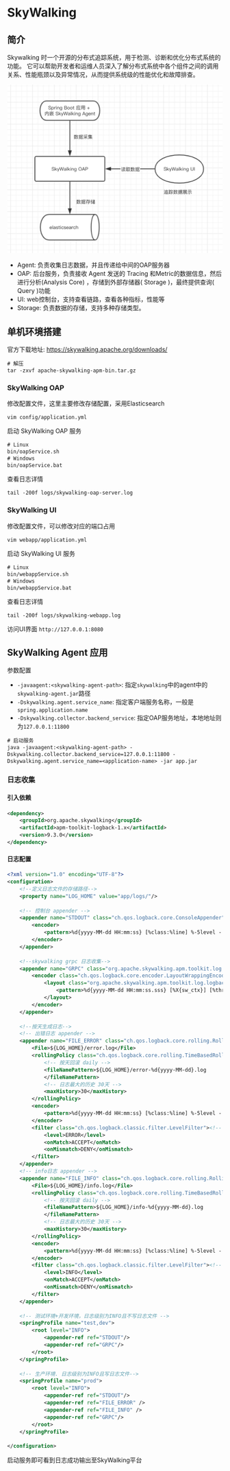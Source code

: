 # SkyWalking

## 简介
Skywalking 时一个开源的分布式追踪系统，用于检测、诊断和优化分布式系统的功能。
它可以帮助开发者和运维人员深入了解分布式系统中各个组件之间的调用关系、性能瓶颈以及异常情况，从而提供系统级的性能优化和故障排查。

![架构](./imgs/SkyWalking.jpg)

- Agent: 负责收集日志数据，并且传递给中间的OAP服务器
- OAP: 后台服务，负责接收 Agent 发送的 Tracing 和Metric的数据信息，然后进行分析(Analysis Core) ，存储到外部存储器( Storage )，最终提供查询( Query )功能
- UI: web控制台，支持查看链路，查看各种指标，性能等
- Storage: 负责数据的存储，支持多种存储类型。


## 单机环境搭建

官方下载地址: https://skywalking.apache.org/downloads/

```shell
# 解压
tar -zxvf apache-skywalking-apm-bin.tar.gz
```

### SkyWalking OAP

修改配置文件，这里主要修改存储配置，采用Elasticsearch

```shell
vim config/application.yml
```

启动 SkyWalking OAP 服务
```shell
# Linux
bin/oapService.sh
# Windows
bin/oapService.bat
```

查看日志详情
```shell
tail -200f logs/skywalking-oap-server.log
```

### SkyWalking UI

修改配置文件，可以修改对应的端口占用

```shell
vim webapp/application.yml
```

启动 SkyWalking UI 服务
```shell
# Linux
bin/webappService.sh
# Windows
bin/webappService.bat
```

查看日志详情
```shell
tail -200f logs/skywalking-webapp.log
```

访问UI界面  `http://127.0.0.1:8080`


## SkyWalking Agent 应用
参数配置

- `-javaagent:<skywalking-agent-path>`: 指定`skywalking`中的agent中的`skywalking-agent.jar`路径
- `-Dskywalking.agent.service_name`: 指定客户端服务名称，一般是 `spring.application.name`
- `-Dskywalking.collector.backend_service`: 指定OAP服务地址，本地地址则为`127.0.0.1:11800`

```shell
# 启动服务
java -javaagent:<skywalking-agent-path> -Dskywalking.collector.backend_service=127.0.0.1:11800 -Dskywalking.agent.service_name=<application-name> -jar app.jar
```

### 日志收集

#### 引入依赖

```xml
<dependency>
    <groupId>org.apache.skywalking</groupId>
    <artifactId>apm-toolkit-logback-1.x</artifactId>
    <version>9.3.0</version>
</dependency>
```

#### 日志配置

```xml
<?xml version="1.0" encoding="UTF-8"?>
<configuration>
    <!--定义日志文件的存储路径-->
    <property name="LOG_HOME" value="app/logs/"/>

    <!-- 控制台 appender -->
    <appender name="STDOUT" class="ch.qos.logback.core.ConsoleAppender">
        <encoder>
            <pattern>%d{yyyy-MM-dd HH:mm:ss} [%class:%line] %-5level - %msg%n</pattern>
        </encoder>
    </appender>

    <!--skywalking grpc 日志收集-->
    <appender name="GRPC" class="org.apache.skywalking.apm.toolkit.log.logback.v1.x.log.GRPCLogClientAppender">
        <encoder class="ch.qos.logback.core.encoder.LayoutWrappingEncoder">
            <layout class="org.apache.skywalking.apm.toolkit.log.logback.v1.x.mdc.TraceIdMDCPatternLogbackLayout">
                <pattern>%d{yyyy-MM-dd HH:mm:ss.sss} [%X{sw_ctx}] [%thread] %-5level %logger{36} -%msg%n</pattern>
            </layout>
        </encoder>
    </appender>

    <!--按天生成日志-->
    <!-- 出错日志 appender -->
    <appender name="FILE_ERROR" class="ch.qos.logback.core.rolling.RollingFileAppender">
        <File>${LOG_HOME}/error.log</File>
        <rollingPolicy class="ch.qos.logback.core.rolling.TimeBasedRollingPolicy">
            <!-- 按天回滚 daily -->
            <fileNamePattern>${LOG_HOME}/error-%d{yyyy-MM-dd}.log
            </fileNamePattern>
            <!-- 日志最大的历史 30天 -->
            <maxHistory>30</maxHistory>
        </rollingPolicy>
        <encoder>
            <pattern>%d{yyyy-MM-dd HH:mm:ss} [%class:%line] %-5level - %msg%n</pattern>
        </encoder>
        <filter class="ch.qos.logback.classic.filter.LevelFilter"><!-- 只打印错误日志 -->
            <level>ERROR</level>
            <onMatch>ACCEPT</onMatch>
            <onMismatch>DENY</onMismatch>
        </filter>
    </appender>
    <!-- info日志 appender -->
    <appender name="FILE_INFO" class="ch.qos.logback.core.rolling.RollingFileAppender">
        <File>${LOG_HOME}/info.log</File>
        <rollingPolicy class="ch.qos.logback.core.rolling.TimeBasedRollingPolicy">
            <!-- 按天回滚 daily -->
            <fileNamePattern>${LOG_HOME}/info-%d{yyyy-MM-dd}.log
            </fileNamePattern>
            <!-- 日志最大的历史 30天 -->
            <maxHistory>30</maxHistory>
        </rollingPolicy>
        <encoder>
            <pattern>%d{yyyy-MM-dd HH:mm:ss} [%class:%line] %-5level - %msg%n</pattern>
        </encoder>
        <filter class="ch.qos.logback.classic.filter.LevelFilter"><!-- 只打印INFO级别日志 -->
            <level>INFO</level>
            <onMatch>ACCEPT</onMatch>
            <onMismatch>DENY</onMismatch>
        </filter>
    </appender>

    <!-- 测试环境+开发环境，日志级别为INFO且不写日志文件 -->
    <springProfile name="test,dev">
        <root level="INFO">
            <appender-ref ref="STDOUT"/>
            <appender-ref ref="GRPC"/>
        </root>
    </springProfile>

    <!-- 生产环境. 日志级别为INFO且写日志文件-->
    <springProfile name="prod">
        <root level="INFO">
            <appender-ref ref="STDOUT"/>
            <appender-ref ref="FILE_ERROR" />
            <appender-ref ref="FILE_INFO" />
            <appender-ref ref="GRPC"/>
        </root>
    </springProfile>

</configuration>
```

启动服务即可看到日志成功输出至SkyWalking平台